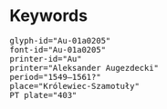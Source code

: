 # Keywords
<pre>
glyph-id="Au-01a0205"
font-id="Au-01a0205"
printer-id="Au"
printer="Aleksander Augezdecki"
period="1549–1561?"
place="Królewiec-Szamotuły"
PT plate="403"
</pre>
